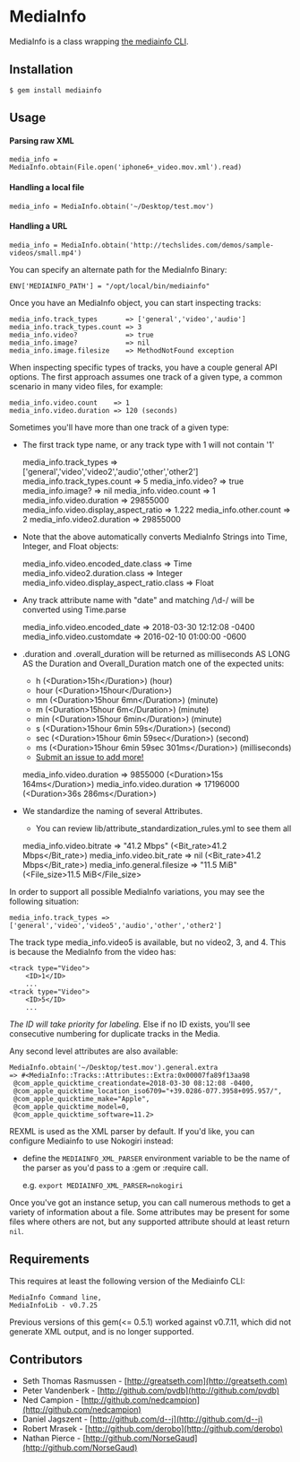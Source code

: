 # MediaInfo

MediaInfo is a class wrapping [the mediainfo CLI](http://mediainfo.sourceforge.net).

## Installation
    
    $ gem install mediainfo
    
## Usage

#### Parsing raw XML
    media_info = MediaInfo.obtain(File.open('iphone6+_video.mov.xml').read)
#### Handling a local file
    media_info = MediaInfo.obtain('~/Desktop/test.mov')
#### Handling a URL
    media_info = MediaInfo.obtain('http://techslides.com/demos/sample-videos/small.mp4')

You can specify an alternate path for the MediaInfo Binary:
    
    ENV['MEDIAINFO_PATH'] = "/opt/local/bin/mediainfo"
    
Once you have an MediaInfo object, you can start inspecting tracks:
    
    media_info.track_types       => ['general','video','audio']
    media_info.track_types.count => 3
    media_info.video?            => true
    media_info.image?            => nil
    media_info.image.filesize    => MethodNotFound exception
    
When inspecting specific types of tracks, you have a couple general API options. The 
first approach assumes one track of a given type, a common scenario in many video files, 
for example:
    
    media_info.video.count    => 1
    media_info.video.duration => 120 (seconds)
    
Sometimes you'll have more than one track of a given type:

 - The first track type name, or any track type with <ID>1</ID> will not contain '1'
       
       
    media_info.track_types                => ['general','video','video2','audio','other','other2']
    media_info.track_types.count          => 5
    media_info.video?                     => true
    media_info.image?                     => nil
    media_info.video.count                => 1
    media_info.video.duration             => 29855000
    media_info.video.display_aspect_ratio => 1.222
    media_info.other.count                => 2
    media_info.video2.duration            => 29855000

- Note that the above automatically converts MediaInfo Strings into Time, Integer, and Float objects:


    media_info.video.encoded_date.class         => Time
    media_info.video2.duration.class            => Integer
    media_info.video.display_aspect_ratio.class => Float
    
- Any track attribute name with "date" and matching /\d-/ will be converted using Time.parse

    
    media_info.video.encoded_date => 2018-03-30 12:12:08 -0400
    media_info.video.customdate   => 2016-02-10 01:00:00 -0600
    
- .duration and .overall_duration will be returned as milliseconds AS LONG AS the Duration and Overall_Duration match one of the expected units:
    - h (\<Duration>15h\</Duration>) (hour)
    - hour (\<Duration>15hour\</Duration>)
    - mn (\<Duration>15hour 6mn\</Duration>) (minute)
    - m (\<Duration>15hour 6m\</Duration>) (minute)
    - min (\<Duration>15hour 6min\</Duration>) (minute)
    - s (\<Duration>15hour 6min 59s\</Duration>) (second)
    - sec (\<Duration>15hour 6min 59sec\</Duration>) (second)
    - ms (\<Duration>15hour 6min 59sec 301ms\</Duration>) (milliseconds)
    - [Submit an issue to add more!](https://github.com/greatseth/mediainfo/issues)
    
    
    media_info.video.duration => 9855000 (\<Duration>15s 164ms\</Duration>)
    media_info.video.duration => 17196000 (\<Duration>36s 286ms\</Duration>)

- We standardize the naming of several Attributes.
    - You can review lib/attribute_standardization_rules.yml to see them all
    
    
    media_info.video.bitrate => "41.2 Mbps" (\<Bit_rate>41.2 Mbps\</Bit_rate>)
    media_info.video.bit_rate => nil (\<Bit_rate>41.2 Mbps\</Bit_rate>)
    media_info.general.filesize => "11.5 MiB" (\<File_size>11.5 MiB\</File_size>

    
In order to support all possible MediaInfo variations, you may see the following situation:

    media_info.track_types => ['general','video','video5','audio','other','other2']
    
The track type media_info.video5 is available, but no video2, 3, and 4. This is because the MediaInfo from the video has:

    <track type="Video">
        <ID>1</ID>
        ...
    <track type="Video">
        <ID>5</ID>
        ...

*The ID will take priority for labeling.* Else if no ID exists, you'll see consecutive numbering for duplicate tracks in the Media.        
        
Any second level attributes are also available:

    MediaInfo.obtain('~/Desktop/test.mov').general.extra
    => #<MediaInfo::Tracks::Attributes::Extra:0x00007fa89f13aa98
     @com_apple_quicktime_creationdate=2018-03-30 08:12:08 -0400,
     @com_apple_quicktime_location_iso6709="+39.0286-077.3958+095.957/",
     @com_apple_quicktime_make="Apple",
     @com_apple_quicktime_model=0,
     @com_apple_quicktime_software=11.2>

REXML is used as the XML parser by default. If you'd like, you can 
configure Mediainfo to use Nokogiri instead:

  * define the `MEDIAINFO_XML_PARSER` environment variable to be the 
    name of the parser as you'd pass to a :gem or :require call. 
    
    e.g. `export MEDIAINFO_XML_PARSER=nokogiri`
    
Once you've got an instance setup, you can call numerous methods to get 
a variety of information about a file. Some attributes may be present 
for some files where others are not, but any supported attribute 
should at least return `nil`.

## Requirements

This requires at least the following version of the Mediainfo CLI:
  
    MediaInfo Command line,
    MediaInfoLib - v0.7.25
  
Previous versions of this gem(<= 0.5.1) worked against v0.7.11, which did not 
generate XML output, and is no longer supported.

## Contributors

* Seth Thomas Rasmussen - [http://greatseth.com](http://greatseth.com)
* Peter Vandenberk      - [http://github.com/pvdb](http://github.com/pvdb)
* Ned Campion           - [http://github.com/nedcampion](http://github.com/nedcampion)
* Daniel Jagszent       - [http://github.com/d--j](http://github.com/d--j)
* Robert Mrasek         - [http://github.com/derobo](http://github.com/derobo)
* Nathan Pierce         - [http://github.com/NorseGaud](http://github.com/NorseGaud)